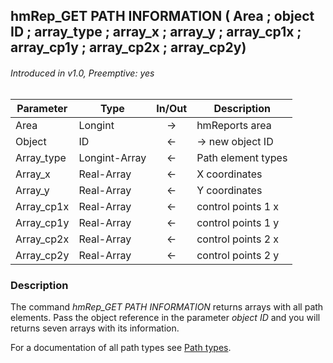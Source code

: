 ## hmRep_GET PATH INFORMATION ( Area ; object ID ; array_type ; array_x ; array_y ; array_cp1x ; array_cp1y ; array_cp2x ; array_cp2y)
###### Introduced in v1.0, Preemptive: yes

|Parameter|Type|In/Out|Description
|---|---|:---:|---
|Area|Longint|→|hmReports area
|Object|ID|←|-> new object ID
|Array_type|Longint-Array|←|Path element types
|Array_x|Real-Array|←|X coordinates
|Array_y|Real-Array|←|Y coordinates
|Array_cp1x|Real-Array|←|control points 1 x
|Array_cp1y|Real-Array|←|control points 1 y
|Array_cp2x|Real-Array|←|control points 2 x
|Array_cp2y|Real-Array|←|control points 2 y

### Description
The command *hmRep_GET PATH INFORMATION* returns arrays with all path elements. Pass the object reference in the parameter *object ID* and you will returns seven arrays with its information. 

For a documentation of all path types see [Path types](../Appendix/PathTypes.md).

